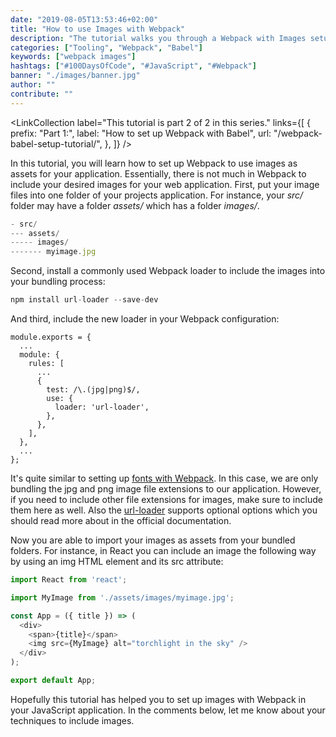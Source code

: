 ```yaml
---
date: "2019-08-05T13:53:46+02:00"
title: "How to use Images with Webpack"
description: "The tutorial walks you through a Webpack with Images setup to load an image as local asset to your JavaScript applications ..."
categories: ["Tooling", "Webpack", "Babel"]
keywords: ["webpack images"]
hashtags: ["#100DaysOfCode", "#JavaScript", "#Webpack"]
banner: "./images/banner.jpg"
author: ""
contribute: ""
---
```


<Sponsorship />

<LinkCollection
  label="This tutorial is part 2 of 2 in this series."
  links={[
    {
      prefix: "Part 1:",
      label: "How to set up Webpack with Babel",
      url: "/webpack-babel-setup-tutorial/",
    },
  ]}
/>

In this tutorial, you will learn how to set up Webpack to use images as assets for your application. Essentially, there is not much in Webpack to include your desired images for your web application. First, put your image files into one folder of your projects application. For instance, your *src/* folder may have a folder *assets/* which has a folder *images/*.

```javascript
- src/
--- assets/
----- images/
------- myimage.jpg
```

Second, install a commonly used Webpack loader to include the images into your bundling process:

```javascript
npm install url-loader --save-dev
```

And third, include the new loader in your Webpack configuration:

```javascript{6,7,8,9,10,11}
module.exports = {
  ...
  module: {
    rules: [
      ...
      {
        test: /\.(jpg|png)$/,
        use: {
          loader: 'url-loader',
        },
      },
    ],
  },
  ...
};
```

It's quite similar to setting up [fonts with Webpack](/webpack-font/). In this case, we are only bundling the jpg and png image file extensions to our application. However, if you need to include other file extensions for images, make sure to include them here as well. Also the [url-loader](https://github.com/webpack-contrib/url-loader) supports optional options which you should read more about in the official documentation.

Now you are able to import your images as assets from your bundled folders. For instance, in React you can include an image the following way by using an img HTML element and its src attribute:

```javascript
import React from 'react';

import MyImage from './assets/images/myimage.jpg';

const App = ({ title }) => (
  <div>
    <span>{title}</span>
    <img src={MyImage} alt="torchlight in the sky" />
  </div>
);

export default App;
```

Hopefully this tutorial has helped you to set up images with Webpack in your JavaScript application. In the comments below, let me know about your techniques to include images.
